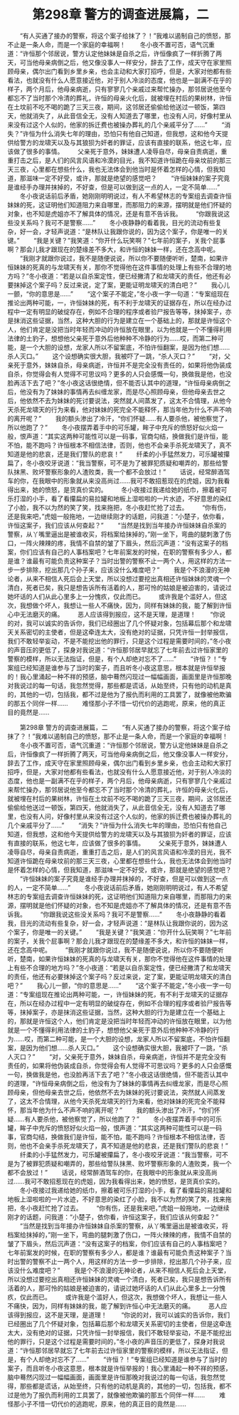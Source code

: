 # 　　第298章 警方的调查进展篇，二
　　“有人买通了接办的警察，将这个案子给抹了？！”我难以遏制自己的愤怒，那不止是一条人命，而是一个家庭的幸福啊！
　　冬小夜不置可否，语气沉重道：“许恒那个邻居说，警方认定他妹妹是自杀之后，许恒像疯了一样折腾了两天，可当他母亲病倒之后，他又像没事人一样安分，辞去了工作，成天守在家里照顾母亲，偶尔出门看到乡里乡亲，也会主动和大家打招呼，但是，大家对他都有些看法，也就没有什么人愿意接近他，对于别人冷淡的态度，他也是一副满不在乎的样子，两个月后，他母亲病逝，只有寥寥几个亲戚过来帮忙操办，那邻居说他至今都忘不了当时那个冷清的葬礼，许恒的母亲火化后，就被埋在村后的果树林，许恒在土坟前不吃不喝的跪了三天三夜，期间，这邻居还偷偷给他送过一顿饭，第四天，他就消失了，从此音信全无，没有人知道去了哪里，也没有人问，好像村里从来没有过这个人似的，他家的拆迁费也被操办葬礼的几个亲戚平分了……”
　　“消失？”许恒为什么消失七年的理由，恐怕只有他自己知道，但我想，这和他今天提供给警方的龙啸天以及与其狼狈为奸者的罪证，应该有直接的联系，他这七年，应该做了很多的事情。
　　父亲死于意外，妹妹遭人凌辱自尽，母亲自责病逝，重重打击之后，是人们的风言风语和冷漠的目光，我不知道许恒跪在母亲坟前的那三天三夜，心里都在想些什么，我也无法体会到他当时是怀着怎样的心情，但我知道，那滋味一定不好受，或许，那就是绝望的感觉吧？
　　“许恒妹妹的案子究竟是谁经手办理并抹掉的，不好查，但是可以做到这一点的人，一定不简单……”
　　冬小夜说话前后矛盾，她刚刚明明说过，有人不希望林志的专案组去调查许恒妹妹的死，这证明他们知道阻力来自哪里，而那阻力的来源，摆明就是他们怀疑的对象，也不知是虎姐亦不了解具体的情况，还是有意不告诉我。
　　“你跟我说这些没关系吗？我可不是警察……”
　　冬小夜静静的看着我，目光的流动有些复杂，好一会，才轻声说道：“是林队让我跟你说的，因为这个案子，你是唯一的关键。”
　　“我是关键？”我笑道：“你开什么玩笑啊？”七年前的案子，关我个屁事啊？那会儿我才跟现在的楚缘差不多大，和许恒的妹妹一样，还在念高中呢。
　　“我刚才就跟你说过，我不是随便说说，所以你不要随便听听，楚南，如果许恒妹妹的死真的与龙啸天有关，那你不觉得他在这件事情的处理上有些不合理的地方吗？”冬小夜道：“若是以自杀案定性，便已经撇清了和龙啸天的责任，他还有必要抹掉这个案子吗？反过来说，定了案，更能证明龙啸天的清白吧？”
　　我心儿一颤，“你的意思是……”
　　“这个案子不能定，”冬小夜一字一句道：“专案组现在推论出两种可能，一，许恒妹妹的死，有不利于龙啸天的证据存在，所以在经办过程中一定有明显的破绽存在，例如不合理的程序或者验尸报告等等，抹掉案子，亦是抹消这些证据，当然，这种大胆的行为是建立在一个基础上的，那就是许恒这个人，他们肯定是没把当时年轻而冲动的许恒放在眼里，以为他就是一个不懂得利用法律的土豹子，想想他父亲死于意外后他种种不冷静的行为……哎，而第二种可能，是一个大胆的设想，龙家人所以不留案底，不怕许恒翻案，是因为他们想……杀人灭口。”
　　这个设想确实很大胆，我被吓了一跳，“杀人灭口？”
　　“对，父亲死于意外，妹妹自杀，母亲病逝，许恒并不是完全没有责任的，如果将他伪装成自杀，你觉得会有人觉得不可思议吗？更多的人只会感慨一句，换做我是他，也没脸再活下去了吧？”冬小夜这话很绝情，但不能否认其中的道理，“许恒母亲病倒之后，他没有为了妹妹的事情再去纠缠龙家，而是尽心照顾母亲，但他母亲去世之后，他依然不去为妹妹的死讨要说法，突然就人间蒸发了，这太不合情理，从他今天杀死龙啸天的行为来看，他对妹妹的死完全不能释怀，那当年他为什么不声不响的离开呢？”
　　我的额头渗出了冷汗，“你们怀疑……有人要杀他，被他察觉了，所以他跑了？”
　　冬小夜摆弄着手中的可乐罐，眸子中充斥的愤怒好似火焰一般，恨声道：“其实这两种可能性可以是一码事，官商勾结，换做我们是许恒，能不怕，能不跑吗？许恒根本不相信法律，否则，他也不会亲手杀死龙啸天了，真不知道是他的悲哀，还是我们警队的悲哀！”
　　纤柔的小手猛然发力，可乐罐被攥扁了，冬小夜咬牙说道：“我当警察，可不是为了被罪犯质疑和嘲弄的，那些给警队抹黑、败坏警察形象的人渣败类，我一个都不会放过！”
　　话说，经常醉酒驾车的你，在我眼中的形象就从来没高尚过……我可不敢招惹现在的虎姐，因为我看得出来，她的愤怒，是货真价实的。
　　冬小夜接过我递给她的纸巾，擦着被可乐打湿的小手，看了看攥扁的易拉罐和地板上湿啦啦的一片水迹，不好意思的染红了小脸，我不以为然的笑了笑，找来拖把，冬小夜赶忙抢了过去。
　　“你有伤，还是我来吧，”虎姐一般拖地，一边继续刚才的话题，问我道：“小楚子，依你看，许恒这案子，我们应该从何查起？”
　　“当然是找到当年接办许恒妹妹自杀案的警察，从丫嘴里逼出是被谁收买，将档案给抹掉的，”刚一坐下，弯曲的腿刺激了伤口，一阵火辣辣的疼，我情不自禁的皱了下眉头，然后沉声道：“没有这案子的档案，你们应该有自己的人事档案吧？七年前案发的时候，在职的警察有多少人，都是谁？谁最有可能负责这种案子？当时出警的警察不止一两个人，用这样的方法一步一步排除，挖出那几个孙子来，应该没什么难度吧？”
　　我是个不浪漫的无神论者，从来不相信人死后会上天堂，所以没想过要挖出真相还许恒妹妹的灵魂一个清白，死者已矣，我只是想告诉所有活着的人，那可怜的姑娘是被迫害的，请说过她坏话的人们从此心里多上一分愧疚，仅此而已。
　　或许我是个滥好人，但这次，我想做个坏人，我想让一些人不痛快，因为，同样有妹妹的我，能了解到许恒心中无法磨灭的痛。
　　恶人应该得到报应，这不是天理，是道理！
　　“你说的对，我可以诚实的告诉你，我们已经圈出了几个怀疑对象，包括幕后那个和龙啸天关系密切的主使者，但是这牵连太大，没有绝对的证据，只凭许恒一封举报信，我们不敢轻举妄动，不是不能挖出他的罪行，只是这个过程是需要时间的，”冬小夜的声音压的更低了，探身对我说道：“许恒那邻居早就忘了七年前去过许恒家里的警察的模样，所以无法指证，但是，有个人却绝对忘不了……”
　　“许恒？！”专案组已经知道是谁参与了当时的案子，而且听冬小夜这意思，根本就是许恒举报的！我心里涌起一种不祥的预感，脑中蓦然闪现过一幅幅画面，画面里是许恒那晚对我说过的每一句话，我忽然觉得，那些都是谎话，从始至终，只有他的动机是真的，其他的一切，包括我，都不过是他为了报仇而利用的工具罢了，就像被他欺骗的那五个同伴一样……
　　难怪那小子不惜一切代价的逃跑呢，原来，他的真正目的竟然是……

　　第298章 警方的调查进展篇，二
　　“有人买通了接办的警察，将这个案子给抹了？！”我难以遏制自己的愤怒，那不止是一条人命，而是一个家庭的幸福啊！
　　冬小夜不置可否，语气沉重道：“许恒那个邻居说，警方认定他妹妹是自杀之后，许恒像疯了一样折腾了两天，可当他母亲病倒之后，他又像没事人一样安分，辞去了工作，成天守在家里照顾母亲，偶尔出门看到乡里乡亲，也会主动和大家打招呼，但是，大家对他都有些看法，也就没有什么人愿意接近他，对于别人冷淡的态度，他也是一副满不在乎的样子，两个月后，他母亲病逝，只有寥寥几个亲戚过来帮忙操办，那邻居说他至今都忘不了当时那个冷清的葬礼，许恒的母亲火化后，就被埋在村后的果树林，许恒在土坟前不吃不喝的跪了三天三夜，期间，这邻居还偷偷给他送过一顿饭，第四天，他就消失了，从此音信全无，没有人知道去了哪里，也没有人问，好像村里从来没有过这个人似的，他家的拆迁费也被操办葬礼的几个亲戚平分了……”
　　“消失？”许恒为什么消失七年的理由，恐怕只有他自己知道，但我想，这和他今天提供给警方的龙啸天以及与其狼狈为奸者的罪证，应该有直接的联系，他这七年，应该做了很多的事情。
　　父亲死于意外，妹妹遭人凌辱自尽，母亲自责病逝，重重打击之后，是人们的风言风语和冷漠的目光，我不知道许恒跪在母亲坟前的那三天三夜，心里都在想些什么，我也无法体会到他当时是怀着怎样的心情，但我知道，那滋味一定不好受，或许，那就是绝望的感觉吧？
　　“许恒妹妹的案子究竟是谁经手办理并抹掉的，不好查，但是可以做到这一点的人，一定不简单……”
　　冬小夜说话前后矛盾，她刚刚明明说过，有人不希望林志的专案组去调查许恒妹妹的死，这证明他们知道阻力来自哪里，而那阻力的来源，摆明就是他们怀疑的对象，也不知是虎姐亦不了解具体的情况，还是有意不告诉我。
　　“你跟我说这些没关系吗？我可不是警察……”
　　冬小夜静静的看着我，目光的流动有些复杂，好一会，才轻声说道：“是林队让我跟你说的，因为这个案子，你是唯一的关键。”
　　“我是关键？”我笑道：“你开什么玩笑啊？”七年前的案子，关我个屁事啊？那会儿我才跟现在的楚缘差不多大，和许恒的妹妹一样，还在念高中呢。
　　“我刚才就跟你说过，我不是随便说说，所以你不要随便听听，楚南，如果许恒妹妹的死真的与龙啸天有关，那你不觉得他在这件事情的处理上有些不合理的地方吗？”冬小夜道：“若是以自杀案定性，便已经撇清了和龙啸天的责任，他还有必要抹掉这个案子吗？反过来说，定了案，更能证明龙啸天的清白吧？”
　　我心儿一颤，“你的意思是……”
　　“这个案子不能定，”冬小夜一字一句道：“专案组现在推论出两种可能，一，许恒妹妹的死，有不利于龙啸天的证据存在，所以在经办过程中一定有明显的破绽存在，例如不合理的程序或者验尸报告等等，抹掉案子，亦是抹消这些证据，当然，这种大胆的行为是建立在一个基础上的，那就是许恒这个人，他们肯定是没把当时年轻而冲动的许恒放在眼里，以为他就是一个不懂得利用法律的土豹子，想想他父亲死于意外后他种种不冷静的行为……哎，而第二种可能，是一个大胆的设想，龙家人所以不留案底，不怕许恒翻案，是因为他们想……杀人灭口。”
　　这个设想确实很大胆，我被吓了一跳，“杀人灭口？”
　　“对，父亲死于意外，妹妹自杀，母亲病逝，许恒并不是完全没有责任的，如果将他伪装成自杀，你觉得会有人觉得不可思议吗？更多的人只会感慨一句，换做我是他，也没脸再活下去了吧？”冬小夜这话很绝情，但不能否认其中的道理，“许恒母亲病倒之后，他没有为了妹妹的事情再去纠缠龙家，而是尽心照顾母亲，但他母亲去世之后，他依然不去为妹妹的死讨要说法，突然就人间蒸发了，这太不合情理，从他今天杀死龙啸天的行为来看，他对妹妹的死完全不能释怀，那当年他为什么不声不响的离开呢？”
　　我的额头渗出了冷汗，“你们怀疑……有人要杀他，被他察觉了，所以他跑了？”
　　冬小夜摆弄着手中的可乐罐，眸子中充斥的愤怒好似火焰一般，恨声道：“其实这两种可能性可以是一码事，官商勾结，换做我们是许恒，能不怕，能不跑吗？许恒根本不相信法律，否则，他也不会亲手杀死龙啸天了，真不知道是他的悲哀，还是我们警队的悲哀！”
　　纤柔的小手猛然发力，可乐罐被攥扁了，冬小夜咬牙说道：“我当警察，可不是为了被罪犯质疑和嘲弄的，那些给警队抹黑、败坏警察形象的人渣败类，我一个都不会放过！”
　　话说，经常醉酒驾车的你，在我眼中的形象就从来没高尚过……我可不敢招惹现在的虎姐，因为我看得出来，她的愤怒，是货真价实的。
　　冬小夜接过我递给她的纸巾，擦着被可乐打湿的小手，看了看攥扁的易拉罐和地板上湿啦啦的一片水迹，不好意思的染红了小脸，我不以为然的笑了笑，找来拖把，冬小夜赶忙抢了过去。
　　“你有伤，还是我来吧，”虎姐一般拖地，一边继续刚才的话题，问我道：“小楚子，依你看，许恒这案子，我们应该从何查起？”
　　“当然是找到当年接办许恒妹妹自杀案的警察，从丫嘴里逼出是被谁收买，将档案给抹掉的，”刚一坐下，弯曲的腿刺激了伤口，一阵火辣辣的疼，我情不自禁的皱了下眉头，然后沉声道：“没有这案子的档案，你们应该有自己的人事档案吧？七年前案发的时候，在职的警察有多少人，都是谁？谁最有可能负责这种案子？当时出警的警察不止一两个人，用这样的方法一步一步排除，挖出那几个孙子来，应该没什么难度吧？”
　　我是个不浪漫的无神论者，从来不相信人死后会上天堂，所以没想过要挖出真相还许恒妹妹的灵魂一个清白，死者已矣，我只是想告诉所有活着的人，那可怜的姑娘是被迫害的，请说过她坏话的人们从此心里多上一分愧疚，仅此而已。
　　或许我是个滥好人，但这次，我想做个坏人，我想让一些人不痛快，因为，同样有妹妹的我，能了解到许恒心中无法磨灭的痛。
　　恶人应该得到报应，这不是天理，是道理！
　　“你说的对，我可以诚实的告诉你，我们已经圈出了几个怀疑对象，包括幕后那个和龙啸天关系密切的主使者，但是这牵连太大，没有绝对的证据，只凭许恒一封举报信，我们不敢轻举妄动，不是不能挖出他的罪行，只是这个过程是需要时间的，”冬小夜的声音压的更低了，探身对我说道：“许恒那邻居早就忘了七年前去过许恒家里的警察的模样，所以无法指证，但是，有个人却绝对忘不了……”
　　“许恒？！”专案组已经知道是谁参与了当时的案子，而且听冬小夜这意思，根本就是许恒举报的！我心里涌起一种不祥的预感，脑中蓦然闪现过一幅幅画面，画面里是许恒那晚对我说过的每一句话，我忽然觉得，那些都是谎话，从始至终，只有他的动机是真的，其他的一切，包括我，都不过是他为了报仇而利用的工具罢了，就像被他欺骗的那五个同伴一样……
　　难怪那小子不惜一切代价的逃跑呢，原来，他的真正目的竟然是……
